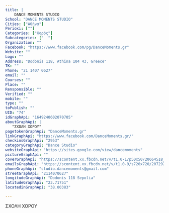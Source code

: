 ```yaml
---
title: |
    DANCE MOMENTS STUDIO
School: "DANCE MOMENTS STUDIO"
Cities: ["Αθήνα"]
Perioxi: [""]
Categories: ["Χορός"]
Subcategories: ["  "]
Organization: ""
Facebook: "https://www.facebook.com/pg/DanceMoments.gr"
Website: ""
Logo: ""
Address: "Dodonis 118, Athina 104 43, Greece"
TK: ""
Phone: "21 1407 0627"
email: ""
Courses: ""
Place: ""
Rensponsible: ""
Verified: ""
mobile: ""
type: ""
toPublish: ""
UID: "74"
idGraphApi: "1649240602070705"
aboutGraphApi: | 
   "ΣΧΟΛΗ ΧΟΡΟΥ"
pagetokenGraphApi: "DanceMoments.gr"
linkGraphApi: "https://www.facebook.com/DanceMoments.gr/"
checkinsGraphApi: "2953"
categoryGraphApi: "Dance Studio"
websiteGraphApi: "https://sites.google.com/view/dancemoments"
pictureGraphApi: ""
coverGraphApi: "https://scontent.xx.fbcdn.net/v/t1.0-1/p50x50/20664518_1870081739986589_6788107675167274738_n.png?oh=fa034b83fafca1bd2d2011ca5d895533&amp;oe=5B3D6968"
emailsGraphApi: "https://scontent.xx.fbcdn.net/v/t1.0-9/s720x720/20729232_1870074116654018_6000974293399825197_n.png?oh=9999eb22643855d4db808b869ba8083e&amp;oe=5B481F50"
phoneGraphApi: "studio.dancemoments@gmail.com"
streetGraphApi: "2114070627"
longitudeGraphApi: "Dodonis 118 Sepolia"
latitudeGraphApi: "23.71751"
locatedinGraphApi: "38.00383"

---
```


ΣΧΟΛΗ ΧΟΡΟΥ

